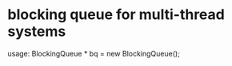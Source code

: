 # blocking queue for multi-thread systems

usage: BlockingQueue<int> * bq = new BlockingQueue<int>();